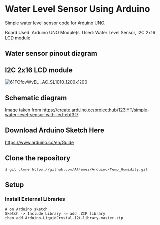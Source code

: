 # Water Level Sensor Using Arduino
Simple water level sensor code for Arduino UNO.

Board Used: Arduino UNO
Module(s) Used: Water Level Sensor, I2C 2x16 LCD module

## Water sensor pinout diagram


## I2C 2x16 LCD module
![61FOfovWvEL _AC_SL1010_1200x1200](https://user-images.githubusercontent.com/26400383/125404577-58b3de00-e3e9-11eb-901f-e93b6bd28ee7.jpg)

## Schematic diagram


Image taken from https://create.arduino.cc/projecthub/123lYT/simple-water-level-sensor-with-led-ebf3f7

## Download Arduino Sketch Here
https://www.arduino.cc/en/Guide

## Clone the repository
``` bash
$ git clone https://github.com/Allanez/Arduino-Temp_Humidity.git
```

## Setup
### Install External Libraries
```
# on Arduino sketch
Sketch -> Include Library -> add .ZIP library
then add Arduino-LiquidCrystal-I2C-library-master.zip
```
